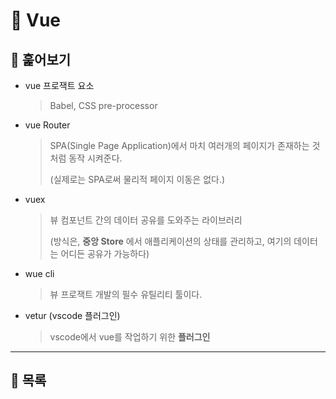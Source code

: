 # 🐫 Vue

## 🐫 훑어보기

* vue 프로잭트 요소 

  > Babel, CSS pre-processor

* vue Router

  > SPA(Single Page Application)에서 마치 여러개의 페이지가 존재하는 것 처럼 동작 시켜준다.
  >  
  > (실제로는 SPA로써 물리적 페이지 이동은 없다.)

* vuex

  > 뷰 컴포넌트 간의 데이터 공유를 도와주는 라이브러리
  >
  > (방식은, **중앙 Store** 에서 애플리케이션의 상태를 관리하고, 여기의 데이터는 어디든 공유가 가능하다)

* wue cli

  > 뷰 프로잭트 개발의 필수 유틸리티 툴이다.

* vetur (vscode 플러그인)

  > vscode에서 vue를 작업하기 위한 **플러그인**


---

## 🐫 목록
